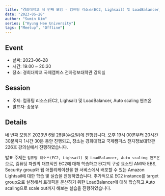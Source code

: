```yaml
---
title: "경희대학교 네 번째 모임 - 컴퓨팅 리소스(EC2, Lighsail) 및 LoadBalancer, Auto scaling 핸즈온"
date: "2023-06-28"
author: "Sumin Kim"
series: ["Kyung Hee University"]
tags: ["Meetup", "Offline"]
---
```


## Event

- 날짜: 2023-06-28
- 시간: 19:00 ~ 20:30
- 장소: 경희대학교 국제캠퍼스 전자정보대학관 강의실

## Session

- 주제: 컴퓨팅 리소스(EC2, Lighsail) 및 LoadBalancer, Auto scaling 핸즈온
- 발표자: 송용우

## Details

네 번째 모임은 2023년 6월 28일(수요일)에 진행됩니다.
오후 19시 00분부터 20시간 30분까지 1시간 30분 동안 진행되고, 장소는 경희대학교 국제캠퍼스 전자정보대학관 226호 강의실에서 진행하였습니다.

발표 주제는 `컴퓨팅 리소스(EC2, Lighsail) 및 LoadBalancer, Auto scaling 핸즈온`으로, 컴퓨팅 자원의 대표적인 EC2에 대해 학습하고 EC2의 구성 요소인 AMI와 EBS, Security group와 웹 애플리케이션을 한 서비스에서 배포할 수 있는 Amazon Lightsail에 대한 학습 및 실습을 진행하였습니다. 추가적으로 EC2 instance를 target group으로 설정해서 트래픽을 분산하기 위한 LoadBalancer에 대해 학습하고 Auto scaling으로 scale out까지 해보는 실습을 진행하였습니다.
